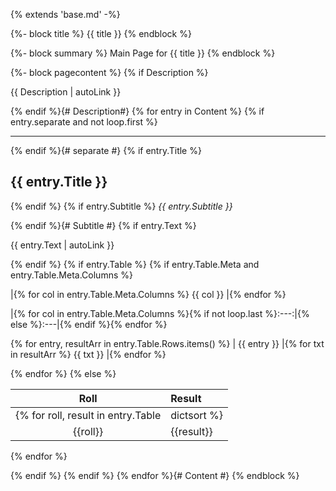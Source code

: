 {% extends 'base.md' -%}

{%- block title %}
{{ title }}
{% endblock %}

{%- block summary %}
Main Page for {{ title }}
{% endblock %}

{%- block pagecontent %}
{% if Description %}

{{ Description | autoLink }}

{% endif %}{# Description#}
{% for entry in Content %}
{% if entry.separate and not loop.first %}

---

{% endif %}{# separate #}
{% if entry.Title %}
## {{ entry.Title }}

{% endif %}
{% if entry.Subtitle %}
*{{ entry.Subtitle }}*

{% endif %}{# Subtitle #}
{% if entry.Text %}

{{ entry.Text | autoLink }}

{% endif %}
{% if entry.Table %}
{% if entry.Table.Meta and entry.Table.Meta.Columns %}

|{% for col in entry.Table.Meta.Columns %} {{ col }} |{% endfor %}

|{% for col in entry.Table.Meta.Columns %}{% if not loop.last %}:---:|{% else %}:---|{% endif %}{% endfor %}

{% for entry, resultArr in entry.Table.Rows.items() %}
| {{ entry }} |{% for txt in resultArr %} {{ txt }} |{% endfor %}

{% endfor %}
{% else %}

| Roll | Result |
|:----:|:-------|
{% for roll, result in entry.Table|dictsort %}
| {{roll}} | {{result}} |
{% endfor %}

{% endif %}
{% endif %}
{% endfor %}{# Content #}
{% endblock %}